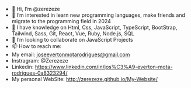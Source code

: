 - 👋 Hi, I’m @zerezeze
- 👀 I’m interested in learn new programming languages, make friends and migrate to the programming field in 2024 
- 🌱 I have knowledge on Html, Css, JavaScript, TypeScript, BootStrap, Tailwind, Sass, Git, React, Vue, Ruby, Node.js, SQL
- 💞️ I’m looking to collaborate on JavaScript Projects
- 📫 How to reach me:
- My email: joseevertonmotarodrigues@gmail.com
- Instragram: @Zerezeze
- Linkedin: https://www.linkedin.com/in/jos%C3%A9-everton-mota-rodrigues-0a8323294/
- My personal WebSite: http://zerezeze.github.io/My-Website/

<!---
zerezeze/zerezeze is a ✨ special ✨ repository because its `README.md` (this file) appears on your GitHub profile.
You can click the Preview link to take a look at your changes.
--->
